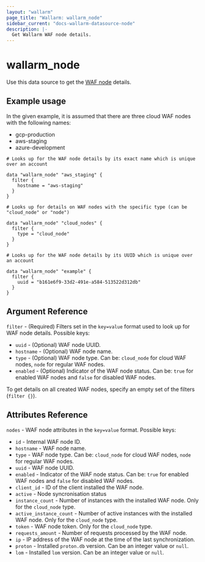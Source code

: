 ```yaml
---
layout: "wallarm"
page_title: "Wallarm: wallarm_node"
sidebar_current: "docs-wallarm-datasource-node"
description: |-
  Get Wallarm WAF node details.
---
```


# wallarm_node

Use this data source to get the [WAF node][1] details.

## Example usage

In the given example, it is assumed that there are three cloud WAF nodes with the following names:

- gcp-production
- aws-staging
- azure-development

```hcl
# Looks up for the WAF node details by its exact name which is unique over an account

data "wallarm_node" "aws_staging" {
  filter {
    hostname = "aws-staging"
  }
}
```

```hcl
# Looks up for details on WAF nodes with the specific type (can be "cloud_node" or "node")

data "wallarm_node" "cloud_nodes" {
  filter {
    type = "cloud_node"
  }
}
```

```hcl
# Looks up for the WAF node details by its UUID which is unique over an account

data "wallarm_node" "example" {
  filter {
    uuid = "b161e6f9-33d2-491e-a584-513522d312db"
  }
}
```

## Argument Reference

`filter` - (Required) Filters set in the `key=value` format used to look up for WAF node details. Possible keys:

- `uuid` - (Optional) WAF node UUID.
- `hostname` - (Optional) WAF node name.
- `type` - (Optional) WAF node type. Can be: `cloud_node` for cloud WAF nodes, `node` for regular WAF nodes.
- `enabled` - (Optional) Indicator of the WAF node status. Can be: `true` for enabled WAF nodes and `false` for disabled WAF nodes.

To get details on all created WAF nodes, specify an empty set of the filters (`filter {}`).

## Attributes Reference

`nodes` - WAF node attributes in the `key=value` format. Possible keys:

- `id` - Internal WAF node ID.
- `hostname` - WAF node name.
- `type` - WAF node type. Can be: `cloud_node` for cloud WAF nodes, `node` for regular WAF nodes.
- `uuid` - WAF node UUID.
- `enabled` - Indicator of the WAF node status. Can be: `true` for enabled WAF nodes and `false` for disabled WAF nodes.
- `client_id` - ID of the client installed the WAF node.
- `active` - Node syncronisation status
- `instance_count` - Number of instances with the installed WAF node. Only for the `cloud_node` type.
- `active_instance_count` - Number of active instances with the installed WAF node. Only for the `cloud_node` type.
- `token` - WAF node token. Only for the `cloud_node` type.
- `requests_amount` - Number of requests processed by the WAF node.
- `ip` - IP address of the WAF node at the time of the last synchronization.
- `proton` - Installed `proton.db` version. Can be an integer value or `null`.
- `lom` - Installed `lom` version. Can be an integer value or `null`.

[1]: https://docs.wallarm.com/user-guides/nodes/nodes/

